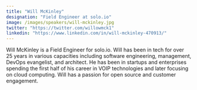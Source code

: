 ```yaml
---
title: "Will McKinley"
designation: "Field Engineer at solo.io"
image: /images/speakers/will-mckinley.jpg
twitter: "https://twitter.com/willowmck1"
linkedin: "https://www.linkedin.com/in/will-mckinley-470913/"
---
```


Will McKinley is a Field Engineer for solo.io. Will has been in tech for over 25 years in various capacities including software engineering, management, DevOps evangelist, and architect. He has been in startups and enterprises spending the first half of his career in VOIP technologies and later focusing on cloud computing. Will has a passion for open source and customer engagement.